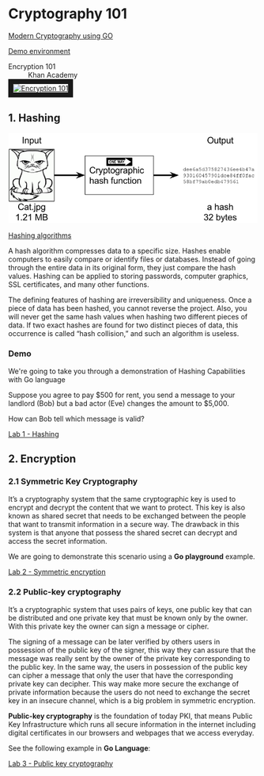 # Cryptography 101


[Modern Cryptography using GO](https://medium.com/@rafaelescrich/modern-cryptography-using-go-50e85f0f65af)

[Demo environment](https://cloudcontent.mybluemix.net/cloud/garage/dte/producttour/ibm-edge-application-manager-workload-management)


<dl>
  <dt>Encryption 101</dt>
  <dd>Khan Academy</dd>
<a href="http://www.youtube.com/watch?feature=player_embedded&v=6-JjHa-qLPk
" target="_blank"><img src="http://img.youtube.com/vi/6-JjHa-qLPk/0.jpg" 
alt="Encryption 101" width="240" height="180" border="10" /></a>
</dl>

## 1. Hashing

![Hashing](docs/hashing.png)

[Hashing algorithms](https://theccpress.com/all-about-hashing-algorithms-and-how-they-work/)

A hash algorithm compresses data to a specific size. Hashes enable computers to easily compare or identify files or databases. Instead of going through the entire data in its original form, they just compare the hash values. Hashing can be applied to storing passwords, computer graphics, SSL certificates, and many other functions.

The defining features of hashing are irreversibility and uniqueness. Once a piece of data has been hashed, you cannot reverse the project. Also, you will never get the same hash values when hashing two different pieces of data. If two exact hashes are found for two distinct pieces of data, this occurrence is called “hash collision,” and such an algorithm is useless.

### Demo

We're going to take you through a demonstration of Hashing Capabilities with Go language 


Suppose you agree to pay $500 for rent, you send a message to your landlord (Bob) but a bad actor (Eve) changes the amount to $5,000. 

How can Bob tell which message is valid?

[Lab 1 - Hashing](https://go.dev/play/p/8XOtLqauDp1)

## 2. Encryption

### 2.1 Symmetric Key Cryptography

It’s a cryptography system that the same cryptographic key is used to encrypt and decrypt the content that we want to protect. This key is also known as shared secret that needs to be exchanged between the people that want to transmit information in a secure way. The drawback in this system is that anyone that possess the shared secret can decrypt and access the secret information.



We are going to demonstrate this scenario using a **Go playground** example.

[Lab 2 - Symmetric encryption](https://go.dev/play/p/7xMZv1OrOWF)

### 2.2 Public-key cryptography

It’s a cryptographic system that uses pairs of keys, one public key that can be distributed and one private key that must be known only by the owner. With this private key the owner can sign a message or cipher. 

The signing of a message can be later verified by others users in possession of the public key of the signer, this way they can assure that the message was really sent by the owner of the private key corresponding to the public key. In the same way, the users in possession of the public key can cipher a message that only the user that have the corresponding private key can decipher. This way make more secure the exchange of private information because the users do not need to exchange the secret key in an insecure channel, which is a big problem in symmetric encryption. 

**Public-key cryptography** is the foundation of today PKI, that means Public Key Infrastructure which runs all secure information in the internet including digital certificates in our browsers and webpages that we access everyday.

See the following example in **Go Language**:

[Lab 3 - Public key cryptography](hhttps://go.dev/play/p/8WdoyET4599)